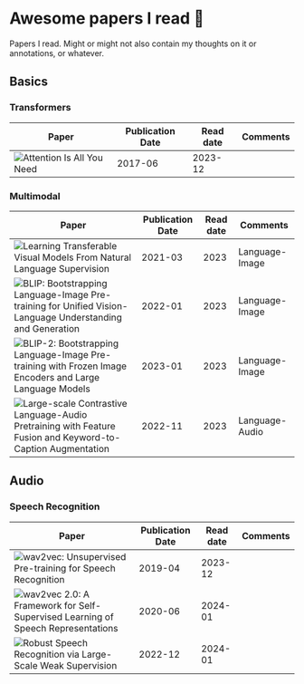 # Awesome papers I read 🤩
Papers I read. Might or might not also contain my thoughts on it or annotations, or whatever.

## Basics

### Transformers
| Paper | Publication Date | Read date | Comments
|-|-|-|-
| ![Attention Is All You Need](https://arxiv.org/abs/1706.03762) | 2017-06 | 2023-12 |

### Multimodal
| Paper | Publication Date | Read date | Comments
|-|-|-|-
| ![Learning Transferable Visual Models From Natural Language Supervision](https://arxiv.org/abs/2103.00020) | 2021-03 | 2023 | Language-Image
| ![BLIP: Bootstrapping Language-Image Pre-training for Unified Vision-Language Understanding and Generation](https://arxiv.org/abs/2201.12086) | 2022-01 | 2023 | Language-Image
| ![BLIP-2: Bootstrapping Language-Image Pre-training with Frozen Image Encoders and Large Language Models](https://arxiv.org/abs/2301.12597) | 2023-01 | 2023 | Language-Image
| ![Large-scale Contrastive Language-Audio Pretraining with Feature Fusion and Keyword-to-Caption Augmentation](https://arxiv.org/abs/2211.06687) | 2022-11 | 2023 | Language-Audio

## Audio

### Speech Recognition
| Paper | Publication Date | Read date | Comments
|-|-|-|-
| ![wav2vec: Unsupervised Pre-training for Speech Recognition](https://arxiv.org/abs/1904.05862) | 2019-04 | 2023-12 | 
| ![wav2vec 2.0: A Framework for Self-Supervised Learning of Speech Representations](https://arxiv.org/abs/2006.11477) | 2020-06 | 2024-01 | 
| ![Robust Speech Recognition via Large-Scale Weak Supervision](https://arxiv.org/abs/2212.04356) | 2022-12 | 2024-01 | 
